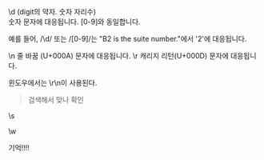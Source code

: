 \d (digit의 약자. 숫자 자리수)	
숫자 문자에 대응됩니다. [0-9]와 동일합니다.

예를 들어, /\d/ 또는 /[0-9]/는 "B2 is the suite number."에서 '2'에 대응됩니다.

\n	줄 바꿈 (U+000A) 문자에 대응됩니다.
\r	캐리지 리턴(U+000D) 문자에 대응됩니다.

윈도우에서는 \r\n이 사용된다.
> 검색해서 맞나 확인

\s

\w

기억!!!!
